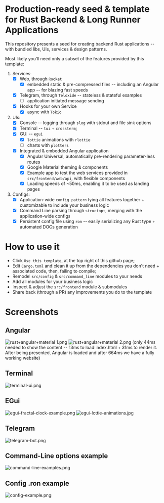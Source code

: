 # Production-ready seed & template for Rust Backend & Long Runner Applications

This repository presents a seed for creating backend Rust applications -- with bundled libs, UIs, services & design patterns.

Most likely you'll need only a subset of the features provided by this template:
   1. Services:
      - [X] Web, through `Rocket`
         - [X] embedded static & pre-compressed files -- including an Angular app -- for blazing fast speeds
      - [X] Telegram, through `Teloxide` -- stateless & stateful examples
         - [ ] application initiated message sending
      - [X] Hooks for your own Service
         - [X] async with `Tokio`
   2. UIs:
      - [X] Console -- logging through `slog` with stdout and file sink options
      - [X] Terminal --  `tui` + `crossterm`;
      - [X] GUI -- `egui`
         - [X] `lottie` animations with `rlottie`
         - [ ] charts with `plotters`
      - [X] Integrated & embedded Angular application
         - [X] Angular Universal, automatically pre-rendering parameter-less routes
         - [X] Google Material theming & components
         - [X] Example app to test the web services provided in `src/frontend/web/api`, with flexible components
         - [X] Loading speeds of ~50ms, enabling it to be used as landing pages
   3. Configs:
      - [X] Application-wide `config pattern` tying all features together + customizable to include your business logic
      - [X] Command Line parsing through `structopt`, merging with the application-wide configs
      - [X] Persistent config file using `ron` -- easily serializing any Rust type + automated DOCs generation

# How to use it

   * Click `Use this template`, at the top right of this github page;
   * Edit `Cargo.toml` and clean it up from the dependencies you don't need + associated code, then, failing to compile;
   * Remodel `src/config` & `src/command_line` modules to your needs
   * Add all modules for your business logic
   * Inspect & adjust the `src/frontend` module & submodules
   * Share back (through a PR) any improvements you do to the template


# Screenshots

## Angular
![rust+angular+material 1.png](screenshots/rust+angular+material%201.png)
![rust+angular+material 2.png](screenshots/rust+angular+material%202.png)
(only 44ms needed to show the content -- 13ms to load index.html + 31ms to render it. After being presented, Angular is loaded and after 664ms we have a fully working website)

## Terminal
![terminal-ui.png](screenshots/terminal-ui.png)

## EGui
![egui-fractal-clock-example.png](screenshots/egui-fractal-clock-example.png)
![egui-lottie-animations.jpg](screenshots/egui-lottie-animations.jpg)

## Telegram
![telegram-bot.png](screenshots/telegram-bot.png)

## Command-Line options example
![command-line-examples.png](screenshots/command-line-examples.png)

## Config .ron example
![config-example.png](screenshots/config-example.png)